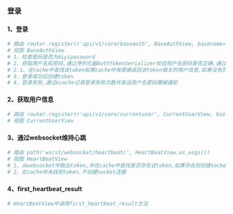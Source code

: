 ### 登录
#### 1、登录
```python
# 路由 router.register(r'api/v1/core/baseauth', BaseAuthView, basename="BaseAuth")
# 视图 BaseAuthView
# 1、检查密码是否为diyipassword
# 2、获取用户名和密码,通过序列化器AuthTokenSerializer校验用户名密码是否正确,通过自定义的BaseAuth认证
# 2.1、在cache中查找该token如果cache中有直接返回该token相关的用户信息,如果没有则查库并将用户信息设置到cache中,返回用户信息和token
# 3、登录成功后创建token
# 4、登录失败,通过xcache记录登录失败次数并发送用户名密码爆破通知
```
#### 2、获取用户信息
```python
# 路由 router.register(r'api/v1/core/currentuser', CurrentUserView, basename="CurrentUser")
# 视图 CurrentUserView
```
#### 3、通过websocket维持心跳
```python
# 路由 path('ws/v1/websocket/heartbeat/', HeartBeatView.as_asgi())
# 视图 HeartBeatView
# 1、从websocket中取出token,并在cache中查找是否存在该token,如果存在则创建socket连接并向组发送消息
# 2、在cache中未找到token,不创建socket连接
```
#### 4、first_heartbeat_result
```python
# HeartBeatView中调用first_heartbeat_result方法
```




